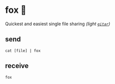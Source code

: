 # fox 🦊

Quickest and easiest single file sharing *(light [`gitar`](https://github.com/ariary/gitar))*

## send

```shell
cat [file] | fox
```

## receive

```shell
fox
```

